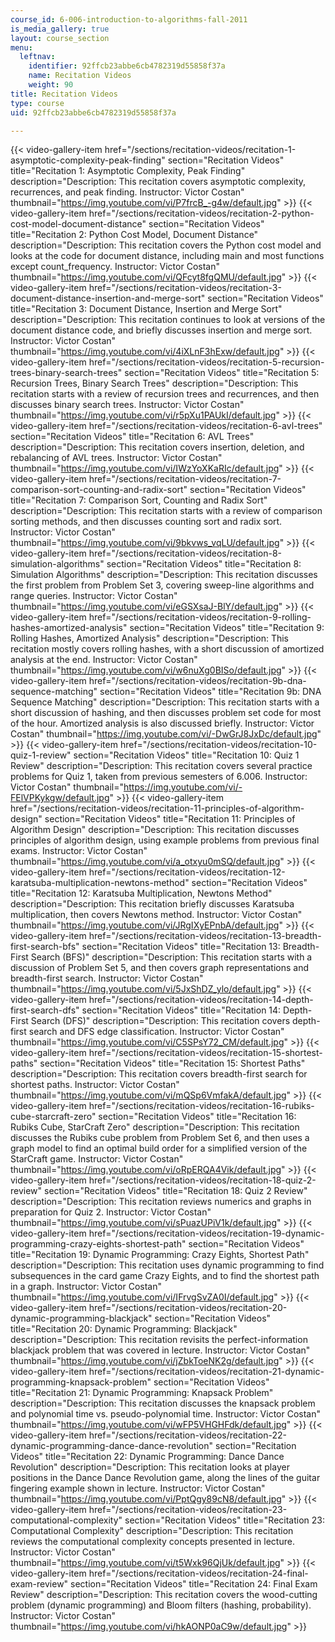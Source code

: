 ```yaml
---
course_id: 6-006-introduction-to-algorithms-fall-2011
is_media_gallery: true
layout: course_section
menu:
  leftnav:
    identifier: 92ffcb23abbe6cb4782319d55858f37a
    name: Recitation Videos
    weight: 90
title: Recitation Videos
type: course
uid: 92ffcb23abbe6cb4782319d55858f37a

---
```

{{< video-gallery-item href="/sections/recitation-videos/recitation-1-asymptotic-complexity-peak-finding" section="Recitation Videos" title="Recitation 1: Asymptotic Complexity, Peak Finding" description="Description: This recitation covers asymptotic complexity, recurrences, and peak finding. Instructor: Victor Costan" thumbnail="https://img.youtube.com/vi/P7frcB_-g4w/default.jpg" >}} {{< video-gallery-item href="/sections/recitation-videos/recitation-2-python-cost-model-document-distance" section="Recitation Videos" title="Recitation 2: Python Cost Model, Document Distance" description="Description: This recitation covers the Python cost model and looks at the code for document distance, including main and most functions except count_frequency. Instructor: Victor Costan" thumbnail="https://img.youtube.com/vi/QFcyt8fgQMU/default.jpg" >}} {{< video-gallery-item href="/sections/recitation-videos/recitation-3-document-distance-insertion-and-merge-sort" section="Recitation Videos" title="Recitation 3: Document Distance, Insertion and Merge Sort" description="Description: This recitation continues to look at versions of the document distance code, and briefly discusses insertion and merge sort. Instructor: Victor Costan" thumbnail="https://img.youtube.com/vi/4iXLnF3hExw/default.jpg" >}} {{< video-gallery-item href="/sections/recitation-videos/recitation-5-recursion-trees-binary-search-trees" section="Recitation Videos" title="Recitation 5: Recursion Trees, Binary Search Trees" description="Description: This recitation starts with a review of recursion trees and recurrences, and then discusses binary search trees. Instructor: Victor Costan" thumbnail="https://img.youtube.com/vi/r5pXu1PAUkI/default.jpg" >}} {{< video-gallery-item href="/sections/recitation-videos/recitation-6-avl-trees" section="Recitation Videos" title="Recitation 6: AVL Trees" description="Description: This recitation covers insertion, deletion, and rebalancing of AVL trees. Instructor: Victor Costan" thumbnail="https://img.youtube.com/vi/IWzYoXKaRIc/default.jpg" >}} {{< video-gallery-item href="/sections/recitation-videos/recitation-7-comparison-sort-counting-and-radix-sort" section="Recitation Videos" title="Recitation 7: Comparison Sort, Counting and Radix Sort" description="Description: This recitation starts with a review of comparison sorting methods, and then discusses counting sort and radix sort. Instructor: Victor Costan" thumbnail="https://img.youtube.com/vi/9bkvws_vqLU/default.jpg" >}} {{< video-gallery-item href="/sections/recitation-videos/recitation-8-simulation-algorithms" section="Recitation Videos" title="Recitation 8: Simulation Algorithms" description="Description: This recitation discusses the first problem from Problem Set 3, covering sweep-line algorithms and range queries. Instructor: Victor Costan" thumbnail="https://img.youtube.com/vi/eGSXsaJ-BlY/default.jpg" >}} {{< video-gallery-item href="/sections/recitation-videos/recitation-9-rolling-hashes-amortized-analysis" section="Recitation Videos" title="Recitation 9: Rolling Hashes, Amortized Analysis" description="Description: This recitation mostly covers rolling hashes, with a short discussion of amortized analysis at the end. Instructor: Victor Costan" thumbnail="https://img.youtube.com/vi/w6nuXg0BISo/default.jpg" >}} {{< video-gallery-item href="/sections/recitation-videos/recitation-9b-dna-sequence-matching" section="Recitation Videos" title="Recitation 9b: DNA Sequence Matching" description="Description: This recitation starts with a short discussion of hashing, and then discusses problem set code for most of the hour.  Amortized analysis is also discussed briefly. Instructor: Victor Costan" thumbnail="https://img.youtube.com/vi/-DwGrJ8JxDc/default.jpg" >}} {{< video-gallery-item href="/sections/recitation-videos/recitation-10-quiz-1-review" section="Recitation Videos" title="Recitation 10: Quiz 1 Review" description="Description: This recitation covers several practice problems for Quiz 1, taken from previous semesters of 6.006. Instructor: Victor Costan" thumbnail="https://img.youtube.com/vi/-FElVPKykgw/default.jpg" >}} {{< video-gallery-item href="/sections/recitation-videos/recitation-11-principles-of-algorithm-design" section="Recitation Videos" title="Recitation 11: Principles of Algorithm Design" description="Description: This recitation discusses principles of algorithm design, using example problems from previous final exams. Instructor: Victor Costan" thumbnail="https://img.youtube.com/vi/a_otxyu0mSQ/default.jpg" >}} {{< video-gallery-item href="/sections/recitation-videos/recitation-12-karatsuba-multiplication-newtons-method" section="Recitation Videos" title="Recitation 12: Karatsuba Multiplication, Newtons Method" description="Description: This recitation briefly discusses Karatsuba multiplication, then covers Newtons method. Instructor: Victor Costan" thumbnail="https://img.youtube.com/vi/JRgIXyEPnbA/default.jpg" >}} {{< video-gallery-item href="/sections/recitation-videos/recitation-13-breadth-first-search-bfs" section="Recitation Videos" title="Recitation 13: Breadth-First Search (BFS)" description="Description: This recitation starts with a discussion of Problem Set 5, and then covers graph representations and breadth-first search. Instructor: Victor Costan" thumbnail="https://img.youtube.com/vi/5JxShDZ_ylo/default.jpg" >}} {{< video-gallery-item href="/sections/recitation-videos/recitation-14-depth-first-search-dfs" section="Recitation Videos" title="Recitation 14: Depth-First Search (DFS)" description="Description: This recitation covers depth-first search and DFS edge classification. Instructor: Victor Costan" thumbnail="https://img.youtube.com/vi/C5SPsY72_CM/default.jpg" >}} {{< video-gallery-item href="/sections/recitation-videos/recitation-15-shortest-paths" section="Recitation Videos" title="Recitation 15: Shortest Paths" description="Description: This recitation covers breadth-first search for shortest paths. Instructor: Victor Costan" thumbnail="https://img.youtube.com/vi/mQSp6VmfakA/default.jpg" >}} {{< video-gallery-item href="/sections/recitation-videos/recitation-16-rubiks-cube-starcraft-zero" section="Recitation Videos" title="Recitation 16: Rubiks Cube, StarCraft Zero" description="Description: This recitation discusses the Rubiks cube problem from Problem Set 6, and then uses a graph model to find an optimal build order for a simplified version of the StarCraft game. Instructor: Victor Costan" thumbnail="https://img.youtube.com/vi/oRpERQA4Vik/default.jpg" >}} {{< video-gallery-item href="/sections/recitation-videos/recitation-18-quiz-2-review" section="Recitation Videos" title="Recitation 18: Quiz 2 Review" description="Description: This recitation reviews numerics and graphs in preparation for Quiz 2. Instructor: Victor Costan" thumbnail="https://img.youtube.com/vi/sPuazUPiV1k/default.jpg" >}} {{< video-gallery-item href="/sections/recitation-videos/recitation-19-dynamic-programming-crazy-eights-shortest-path" section="Recitation Videos" title="Recitation 19: Dynamic Programming: Crazy Eights, Shortest Path" description="Description: This recitation uses dynamic programming to find subsequences in the card game Crazy Eights, and to find the shortest path in a graph. Instructor: Victor Costan" thumbnail="https://img.youtube.com/vi/IFrvgSvZA0I/default.jpg" >}} {{< video-gallery-item href="/sections/recitation-videos/recitation-20-dynamic-programming-blackjack" section="Recitation Videos" title="Recitation 20: Dynamic Programming: Blackjack" description="Description: This recitation revisits the perfect-information blackjack problem that was covered in lecture. Instructor: Victor Costan" thumbnail="https://img.youtube.com/vi/jZbkToeNK2g/default.jpg" >}} {{< video-gallery-item href="/sections/recitation-videos/recitation-21-dynamic-programming-knapsack-problem" section="Recitation Videos" title="Recitation 21: Dynamic Programming: Knapsack Problem" description="Description: This recitation discusses the knapsack problem and polynomial time vs. pseudo-polynomial time. Instructor: Victor Costan" thumbnail="https://img.youtube.com/vi/wFP5VHGHFdk/default.jpg" >}} {{< video-gallery-item href="/sections/recitation-videos/recitation-22-dynamic-programming-dance-dance-revolution" section="Recitation Videos" title="Recitation 22: Dynamic Programming: Dance Dance Revolution" description="Description: This recitation looks at player positions in the Dance Dance Revolution game, along the lines of the guitar fingering example shown in lecture. Instructor: Victor Costan" thumbnail="https://img.youtube.com/vi/PptQgy89cN8/default.jpg" >}} {{< video-gallery-item href="/sections/recitation-videos/recitation-23-computational-complexity" section="Recitation Videos" title="Recitation 23: Computational Complexity" description="Description: This recitation reviews the computational complexity concepts presented in lecture. Instructor: Victor Costan" thumbnail="https://img.youtube.com/vi/t5Wxk96QjUk/default.jpg" >}} {{< video-gallery-item href="/sections/recitation-videos/recitation-24-final-exam-review" section="Recitation Videos" title="Recitation 24: Final Exam Review" description="Description: This recitation covers the wood-cutting problem (dynamic programming) and Bloom filters (hashing, probability). Instructor: Victor Costan" thumbnail="https://img.youtube.com/vi/hkAONP0aC9w/default.jpg" >}}
